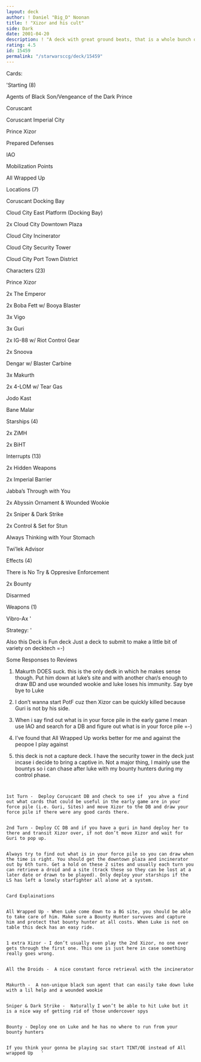 ```yaml
---
layout: deck
author: ! Daniel "Big_D" Noonan
title: ! "Xizor and his cult"
side: Dark
date: 2001-04-20
description: ! "A deck with great ground beats, that is a whole bunch of fun to play"
rating: 4.5
id: 15459
permalink: "/starwarsccg/deck/15459"
---
```

Cards: 

'Starting (8)

Agents of Black Son/Vengeance of the Dark Prince

Coruscant

Coruscant Imperial City

Prince Xizor

Prepared Defenses

IAO

Mobilization Points

All Wrapped Up


Locations (7)

Coruscant Docking Bay

Cloud City East Platform (Docking Bay)

2x Cloud City Downtown Plaza

Cloud City Incinerator

Cloud City Security Tower

Cloud City Port Town District


Characters (23)

Prince Xizor

2x The Emperor

2x Boba Fett w/ Booya Blaster

3x Vigo

3x Guri

2x IG-88 w/ Riot Control Gear

2x Snoova

Dengar w/ Blaster Carbine

3x Makurth

2x 4-LOM w/ Tear Gas

Jodo Kast

Bane Malar


Starships (4)

2x ZiMH

2x BiHT


Interrupts (13)

2x Hidden Weapons

2x Imperial Barrier

Jabba’s Through with You

2x Abyssin Ornament & Wounded Wookie

2x Sniper & Dark Strike

2x Control & Set for Stun

Always Thinking with Your Stomach

Twi’lek Advisor


Effects (4)

There is No Try & Oppresive Enforcement

2x Bounty

Disarmed


Weapons (1)

Vibro-Ax '

Strategy: '

Also this Deck is  Fun deck  Just a deck to submit to make a little bit of variety on decktech =-)



Some Responses to Reviews

1) Makurth DOES suck. this is the only dedk in which he makes sense though. Put him down at luke’s site and with another char/s enough to draw BD and use wounded wookie and luke loses his immunity. Say bye bye to Luke


2) I don’t wanna start PotF cuz then Xizor can be quickly killed because Guri is not by his side.


3) When i say find out what is in your force pile in the early game I mean use IAO and search for a DB and figure out what is in your force pile =-)


4) I’ve found that All Wrapped Up works better for me and against the peopoe I play against


5) this deck is not a capture deck. I have the security tower in the deck just incase i decide to bring a captive in. Not a major thing, I mainly use the bountys so i can chase after luke with my bounty hunters during my control phase.

~~~~~~~~~~~~~~~~~~~~~~~~~~~~~~~~~~~~~~~~~~~~~~~~~~~~~~~~~


1st Turn -  Deploy Coruscant DB and check to see if  you ahve a find out what cards that could be useful in the early game are in your force pile (i.e. Guri, Sites) and move Xizor to the DB and draw your force pile if there were any good cards there. 


2nd Turn - Deploy CC DB and if you have a guri in hand deploy her to there and transit Xizor over, if not don’t move Xizor and wait for Guri to pop up. 


Always try to find out what is in your force pile so you can draw when the time is right. You should get the downtown plaza and incinerator out by 6th turn. Get a hold on these 2 sites and usually each turn you can retrieve a droid and a site (track these so they can be lost at a later date or drawn to be played). Only deploy your starships if the LS has left a lonely starfighter all alone at a system.


Card Explainations


All Wrapped Up - When Luke come down to a BG site, you should be able to take care of him. Make sure a Bounty Hunter survuves and capture him and protect that bounty hunter at all costs. When Luke is not on table this deck has an easy ride.


1 extra Xizor - I don’t usually even play the 2nd Xizor, no one ever gets through the first one. This one is just here in case something really goes wrong.


All the Droids -  A nice constant force retrieval with the incinerator


Makurth -  A non-unique black sun agent that can easily take down luke with a lil help and a wounded wookie


Sniper & Dark Strike -  Naturally I won’t be able to hit Luke but it is a nice way of getting rid of those undercover spys


Bounty - Deploy one on Luke and he has no where to run from your bounty hunters


If you think your gonna be playing sac start TINT/OE instead of All wrapped Up   '
